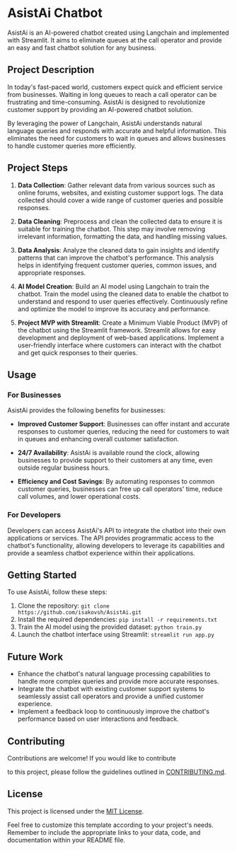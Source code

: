 
# AsistAi Chatbot

AsistAi is an AI-powered chatbot created using Langchain and implemented with Streamlit. It aims to eliminate queues at the call operator and provide an easy and fast chatbot solution for any business.

## Project Description

In today's fast-paced world, customers expect quick and efficient service from businesses. Waiting in long queues to reach a call operator can be frustrating and time-consuming. AsistAi is designed to revolutionize customer support by providing an AI-powered chatbot solution.

By leveraging the power of Langchain, AsistAi understands natural language queries and responds with accurate and helpful information. This eliminates the need for customers to wait in queues and allows businesses to handle customer queries more efficiently.

## Project Steps

1. **Data Collection**: Gather relevant data from various sources such as online forums, websites, and existing customer support logs. The data collected should cover a wide range of customer queries and possible responses.

2. **Data Cleaning**: Preprocess and clean the collected data to ensure it is suitable for training the chatbot. This step may involve removing irrelevant information, formatting the data, and handling missing values.

3. **Data Analysis**: Analyze the cleaned data to gain insights and identify patterns that can improve the chatbot's performance. This analysis helps in identifying frequent customer queries, common issues, and appropriate responses.

4. **AI Model Creation**: Build an AI model using Langchain to train the chatbot. Train the model using the cleaned data to enable the chatbot to understand and respond to user queries effectively. Continuously refine and optimize the model to improve its accuracy and performance.

5. **Project MVP with Streamlit**: Create a Minimum Viable Product (MVP) of the chatbot using the Streamlit framework. Streamlit allows for easy development and deployment of web-based applications. Implement a user-friendly interface where customers can interact with the chatbot and get quick responses to their queries.

## Usage

### For Businesses

AsistAi provides the following benefits for businesses:

- **Improved Customer Support**: Businesses can offer instant and accurate responses to customer queries, reducing the need for customers to wait in queues and enhancing overall customer satisfaction.

- **24/7 Availability**: AsistAi is available round the clock, allowing businesses to provide support to their customers at any time, even outside regular business hours.

- **Efficiency and Cost Savings**: By automating responses to common customer queries, businesses can free up call operators' time, reduce call volumes, and lower operational costs.

### For Developers

Developers can access AsistAi's API to integrate the chatbot into their own applications or services. The API provides programmatic access to the chatbot's functionality, allowing developers to leverage its capabilities and provide a seamless chatbot experience within their applications.

## Getting Started

To use AsistAi, follow these steps:

1. Clone the repository: `git clone https://github.com/isakovsh/AsistAi.git`
2. Install the required dependencies: `pip install -r requirements.txt`
3. Train the AI model using the provided dataset: `python train.py`
4. Launch the chatbot interface using Streamlit: `streamlit run app.py`

## Future Work

- Enhance the chatbot's natural language processing capabilities to handle more complex queries and provide more accurate responses.
- Integrate the chatbot with existing customer support systems to seamlessly assist call operators and provide a unified customer experience.
- Implement a feedback loop to continuously improve the chatbot's performance based on user interactions and feedback.

## Contributing

Contributions are welcome! If you would like to contribute

 to this project, please follow the guidelines outlined in [CONTRIBUTING.md](link-to-contributing-file).

## License

This project is licensed under the [MIT License](link-to-license-file).

Feel free to customize this template according to your project's needs. Remember to include the appropriate links to your data, code, and documentation within your README file.
